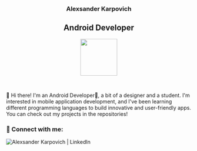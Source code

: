 <h3 align="center">Alexsander Karpovich</h3>
<h2 align="center">Android Developer</h2>

<p align="center"><img src="https://source.android.com/static/docs/setup/images/Android_symbol_green_RGB.png" width="100px"></p>

<br>

<p>

👋 Hi there! I'm an Android Developer📱, a bit of a designer and a student. I'm interested in mobile application development, and I've been learning different programming languages to build innovative and user-friendly apps. You can check out my projects in the repositories!
### 🔗 Connect with me:
[<img align="left" alt="Alexsander Karpovich | LinkedIn" src="https://img.shields.io/badge/LinkedIn-0077B5?style=for-the-badge&logo=linkedin&logoColor=white" />][linkedin]

<br>


[linkedin]:https://www.linkedin.com/in/alexsander-karpovich-763768245/
